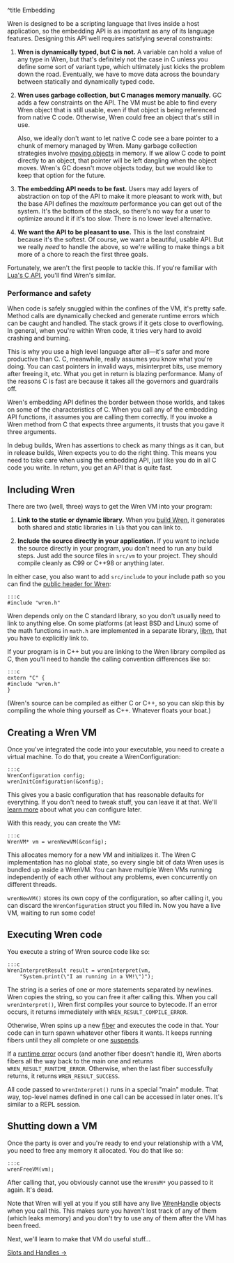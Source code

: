 ^title Embedding

Wren is designed to be a scripting language that lives inside a host
application, so the embedding API is as important as any of its language
features. Designing this API well requires satisfying several constraints:

1. **Wren is dynamically typed, but C is not.** A variable can hold a value of
   any type in Wren, but that's definitely not the case in C unless you define
   some sort of variant type, which ultimately just kicks the problem down the
   road. Eventually, we have to move data across the boundary between statically and dynamically typed code.

2. **Wren uses garbage collection, but C manages memory manually.** GC adds a
   few constraints on the API. The VM must be able to find every Wren object
   that is still usable, even if that object is being referenced from native C
   code. Otherwise, Wren could free an object that's still in use.

    Also, we ideally don't want to let native C code see a bare pointer to a
    chunk of memory managed by Wren. Many garbage collection strategies involve
    [moving objects][] in memory. If we allow C code to point directly to an
    object, that pointer will be left dangling when the object moves. Wren's GC
    doesn't move objects today, but we would like to keep that option for the
    future.

3. **The embedding API needs to be fast.** Users may add layers of abstraction
   on top of the API to make it more pleasant to work with, but the base API
   defines the *maximum* performance you can get out of the system. It's the
   bottom of the stack, so there's no way for a user to optimize around it if
   it's too slow. There is no lower level alternative.

4. **We want the API to be pleasant to use.** This is the last constraint
   because it's the softest. Of course, we want a beautiful, usable API. But we
   really *need* to handle the above, so we're willing to make things a bit more
   of a chore to reach the first three goals.

[moving objects]: https://en.wikipedia.org/wiki/Tracing_garbage_collection#Copying_vs._mark-and-sweep_vs._mark-and-don.27t-sweep

Fortunately, we aren't the first people to tackle this. If you're familiar with
[Lua's C API][lua], you'll find Wren's similar.

[lua]: https://www.lua.org/pil/24.html

### Performance and safety

When code is safely snuggled within the confines of the VM, it's pretty safe.
Method calls are dynamically checked and generate runtime errors which can be
caught and handled. The stack grows if it gets close to overflowing. In general,
when you're within Wren code, it tries very hard to avoid crashing and burning.

This is why you use a high level language after all&mdash;it's safer and more
productive than C. C, meanwhile, really assumes you know what you're doing. You
can cast pointers in invalid ways, misinterpret bits, use memory after freeing
it, etc. What you get in return is blazing performance. Many of the reasons C is
fast are because it takes all the governors and guardrails off.

Wren's embedding API defines the border between those worlds, and takes on some
of the characteristics of C. When you call any of the embedding API functions,
it assumes you are calling them correctly. If you invoke a Wren method from C
that expects three arguments, it trusts that you gave it three arguments.

In debug builds, Wren has assertions to check as many things as it can, but in
release builds, Wren expects you to do the right thing. This means you need to
take care when using the embedding API, just like you do in all C code you
write. In return, you get an API that is quite fast.

## Including Wren

There are two (well, three) ways to get the Wren VM into your program:

1.  **Link to the static or dynamic library.** When you [build Wren][build], it
    generates both shared and static libraries in `lib` that you can link to.

2.  **Include the source directly in your application.** If you want to include
    the source directly in your program, you don't need to run any build steps.
    Just add the source files in `src/vm` to your project. They should compile
    cleanly as C99 or C++98 or anything later.

[build]: ../getting-started.html

In either case, you also want to add `src/include` to your include path so you
can find the [public header for Wren][wren.h]:

[wren.h]: https://github.com/munificent/wren/blob/master/src/include/wren.h

    :::c
    #include "wren.h"

Wren depends only on the C standard library, so you don't usually need to link
to anything else. On some platforms (at least BSD and Linux) some of the math
functions in `math.h` are implemented in a separate library, [libm][], that you
have to explicitly link to.

[libm]: https://en.wikipedia.org/wiki/C_mathematical_functions#libm

If your program is in C++ but you are linking to the Wren library compiled as C,
then you'll need to handle the calling convention differences like so:

    :::c
    extern "C" {
    #include "wren.h"
    }

(Wren's source can be compiled as either C or C++, so you can skip this by
compiling the whole thing yourself as C++. Whatever floats your boat.)

## Creating a Wren VM

Once you've integrated the code into your executable, you need to create a
virtual machine. To do that, you create a WrenConfiguration:

    :::c
    WrenConfiguration config;
    wrenInitConfiguration(&config);

This gives you a basic configuration that has reasonable defaults for
everything. If you don't need to tweak stuff, you can leave it at that. We'll
[learn more][configuration] about what you can configure later.

[configuration]: configuration.html

With this ready, you can create the VM:

    :::c
    WrenVM* vm = wrenNewVM(&config);

This allocates memory for a new VM and initializes it. The Wren C implementation
has no global state, so every single bit of data Wren uses is bundled up inside
a WrenVM. You can have multiple Wren VMs running independently of each other
without any problems, even concurrently on different threads.

`wrenNewVM()` stores its own copy of the configuration, so after calling it, you
can discard the `WrenConfiguration` struct you filled in. Now you have a live
VM, waiting to run some code!

## Executing Wren code

You execute a string of Wren source code like so:

    :::c
    WrenInterpretResult result = wrenInterpret(vm,
        "System.print(\"I am running in a VM!\")");

The string is a series of one or more statements separated by newlines. Wren
copies the string, so you can free it after calling this. When you call
`wrenInterpret()`, Wren first compiles your source to bytecode. If an error
occurs, it returns immediately with `WREN_RESULT_COMPILE_ERROR`.

Otherwise, Wren spins up a new [fiber][] and executes the code in that. Your
code can in turn spawn whatever other fibers it wants. It keeps running fibers
until they all complete or one [suspends].

[fiber]: ../concurrency.html
[suspends]: ../modules/core/fiber.html#fiber.suspend()

If a [runtime error][] occurs (and another fiber doesn't handle it), Wren aborts
fibers all the way back to the main one and returns `WREN_RESULT_RUNTIME_ERROR`.
Otherwise, when the last fiber successfully returns, it returns
`WREN_RESULT_SUCCESS`.

[runtime error]: error-handling.html

All code passed to `wrenInterpret()` runs in a special "main" module. That way,
top-level names defined in one call can be accessed in later ones. It's similar
to a REPL session.

## Shutting down a VM

Once the party is over and you're ready to end your relationship with a VM, you
need to free any memory it allocated. You do that like so:

    :::c
    wrenFreeVM(vm);

After calling that, you obviously cannot use the `WrenVM*` you passed to it
again. It's dead.

Note that Wren will yell at you if you still have any live [WrenHandle][handle]
objects when you call this. This makes sure you haven't lost track of any of
them (which leaks memory) and you don't try to use any of them after the VM has
been freed.

[handle]: slots-and-handles.html#handles

Next, we'll learn to make that VM do useful stuff...

<a class="right" href="slots-and-handles.html">Slots and Handles &rarr;</a>
